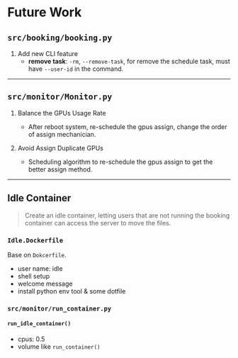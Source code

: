 # Future Work

## `src/booking/booking.py`

1. Add new CLI feature
    - **remove task**: `-rm`, `--remove-task`, for remove the schedule task, must have `--user-id` in the command.

---

## `src/monitor/Monitor.py`

1. Balance the GPUs Usage Rate
   - After reboot system, re-schedule the gpus assign, change the order of assign mechanician.

2. Avoid Assign Duplicate GPUs
    - Scheduling algorithm to re-schedule the gpus assign to get the better assign method.

---

## Idle Container

> Create an idle container, letting users that are not running the booking container can access the server to move the files.
>
### `Idle.Dockerfile`

Base on `Dokcerfile`.

- user name: idle
- shell setup
- welcome message
- install python env tool & some dotfile

### `src/monitor/run_container.py`

#### `run_idle_container()`

- cpus: 0.5
- volume like `run_container()`
